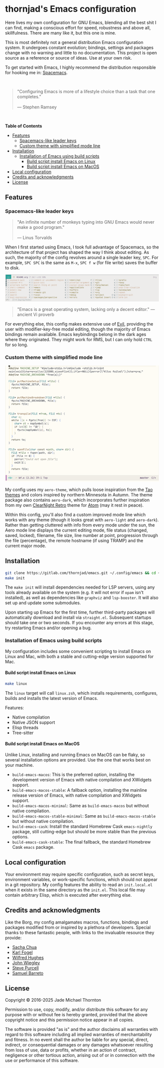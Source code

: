 # thornjad's Emacs configuration

Here lives my own configuration for GNU Emacs, blending all the best shit I can find, making a conscious effort for speed, robustness and above all, skillfulness. There are many like it, but this one is mine.

This is most definitely not a general distribution Emacs configuration system. It undergoes constant evolution; bindings, settings and packages change with no warning and little to no documentation. This project is open source as a reference or source of ideas. Use at your own risk.

To get started with Emacs, I highly recommend the distribution responsible for hooking me in: [Spacemacs](https://spacemacs.org).

<br>

> "Configuring Emacs is more of a lifestyle choice than a task that one completes."<br><br>  — Stephen Ramsey

<br>

<!-- markdown-toc start - Don't edit this section. Run M-x markdown-toc-refresh-toc -->
**Table of Contents**

- [Features](#features)
  - [Spacemacs-like leader keys](#spacemacs-like-leader-keys)
  - [Custom theme with simplified mode line](#custom-theme-with-simplified-mode-line)
- [Installation](#installation)
  - [Installation of Emacs using build scripts](#installation-of-emacs-using-build-scripts)
    - [Build script install Emacs on Linux](#build-script-install-emacs-on-linux)
    - [Build script install Emacs on MacOS](#build-script-install-emacs-on-macos)
- [Local configuration](#local-configuration)
- [Credits and acknowledgments](#credits-and-acknowledgments)
- [License](#license)

<!-- markdown-toc end -->


## Features

### Spacemacs-like leader keys

> "An infinite number of monkeys typing into GNU Emacs would never make a good program."<br><br>  — Linus Torvalds

When I first started using Emacs, I took full advantage of Spacemacs, so the architecture of that project has shaped the way I think about editing. As such, the majority of the config revolves around a single leader key, `SPC`. For example, `SPC SPC` is the same as `M-x`, `SPC f w` (for file write) saves the buffer to disk.

![Spacebar leader with completion](./etc/images/aero-leader-preview.png)

> "Emacs is a great operating system, lacking only a decent editor." — ancient Vi proverb

For everything else, this config makes extensive use of [Evil](https://github.com/emacs-evil/evil), providing the user with modifier-key-free modal editing, though the majority of Emacs bindings remain available. Emacs keybindings belong in the dark ages where they originated. They might work for RMS, but I can only hold `CTRL` for so long.

### Custom theme with simplified mode line

![Custom theme and mode line showing a C file](./etc/images/aero-theme-preview.png)

My config uses my `aero-theme`, which pulls loose inspiration from the [Tao themes](https://github.com/11111000000/tao-theme-emacs) and colors inspired by northern Minnesota in Autumn. The theme package also contains `aero-dark`, which incorporates further inspiration from my own [ClearNight Retro](https://github.com/ClearNight/clearnight-retro-syntax) theme for [Atom](https://atom.io) (may it rest in peace).

Within this config, you'll also find a custom improved mode line which works with any theme (though it looks great with `aero-light` and `aero-dark`). Rather than getting cluttered with info from every mode under the sun, the Aero mode line displays the current editing mode, file status (changed, saved, locked), filename, file size, line number at point, progression through the file (percentage), the remote hostname (if using TRAMP) and the current major mode.

## Installation

```sh
git clone https://gitlab.com/thornjad/emacs.git ~/.config/emacs && cd ~/.config/emacs
make init
```

The `make init` will install dependencies needed for LSP servers, using any tools already available on the system (e.g. it will not error if `opam` isn't installed), as well as dependencies like `graphviz` and `lsp-booster`. It will also set up and update some submodules.

Upon starting up Emacs for the first time, further third-party packages will automatically download and install via `straight.el`. Subsequent startups should take one or two seconds. If you encounter any errors at this stage, try restarting Emacs and/or opening a bug.

### Installation of Emacs using build scripts

My configuration includes some convenient scripting to install Emacs on Linux and Mac, with both a stable and cutting-edge version supported for Mac.

#### Build script install Emacs on Linux

``` sh
make linux
```

The `linux` target will call `linux.zsh`, which installs requirements, configures, builds and installs the latest version of Emacs.

Features:

- Native compilation
- Native JSON support
- Elisp threads
- Tree-sitter

#### Build script install Emacs on MacOS

Unlike Linux, installing and running Emacs on MacOS can be flaky, so several installation options are provided. Use the one that works best on your machine.

- `build-emacs-macos`: This is the preferred option, installing the development version of Emacs with native compilation and XWidgets support.
- `build-emacs-macos-stable`: A fallback option, installing the mainline release version of Emacs, with native compilation and XWidgets support.
- `build-emacs-macos-minimal`: Same as `build-emacs-macos` but without native compilation.
- `build-emacs-macos-stable-minimal`: Same as `build-emacs-macos-stable` but without native compilation.
- `build-emacs-cask`: Install the standard Homebrew Cask `emacs-nightly` package, still cutting-edge but should be more stable than the previous options.
- `build-emacs-cask-stable`: The final fallback, the standard Homebrew Cask `emacs` package.

## Local configuration

Your environment may require specific configuration, such as secret keys, environment variables, or work-specific functions, which should not appear in a git repository. My config features the ability to read an `init.local.el` when it exists in the same directory as the `init.el`. This local file may contain arbitrary Elisp, which is executed after everything else.

## Credits and acknowledgments

Like the Borg, my config amalgamates macros, functions, bindings and packages modified from or inspired by a plethora of developers. Special thanks to these fantastic people, with links to the invaluable resource they provide:

- [Sacha Chua](https://github.com/sachac/.emacs.d)
- [Karl Fogel](https://svn.red-bean.com/repos/kfogel/trunk/.emacs)
- [Wilfred Hughes](https://github.com/Wilfred/.emacs.d)
- [John Wiegley](https://github.com/jwiegley/dot-emacs)
- [Steve Purcell](https://github.com/purcell/emacs.d)
- [Samuel Barreto](https://github.com/sam217pa/emacs-config)

## License

Copyright © 2016-2025 Jade Michael Thornton

Permission to use, copy, modify, and/or distribute this software for any purpose with or without fee
is hereby granted, provided that the above copyright notice and this permission notice appear in all
copies.

The software is provided "as is" and the author disclaims all warranties with regard to this
software including all implied warranties of merchantability and fitness. In no event shall the
author be liable for any special, direct, indirect, or consequential damages or any damages
whatsoever resulting from loss of use, data or profits, whether in an action of contract, negligence
or other tortious action, arising out of or in connection with the use or performance of this
software.
